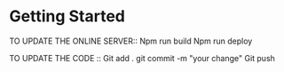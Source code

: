 # Getting Started

TO UPDATE THE ONLINE SERVER::
Npm run build
Npm run deploy

TO UPDATE THE CODE ::
Git add .
git commit -m "your change"
Git push
